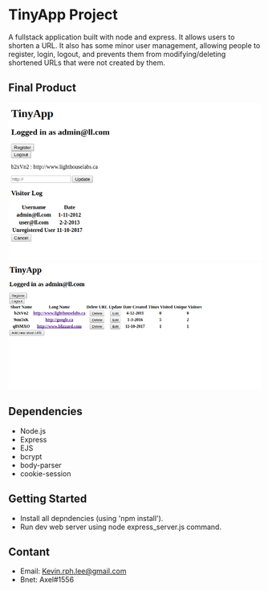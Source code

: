 # TinyApp Project

A fullstack application built with node and express. It allows users to shorten a URL. It also has some minor user management, allowing people to register, login, logout, and prevents them from modifying/deleting shortened URLs that were not created by them.

## Final Product

![Screenshot1](https://raw.githubusercontent.com/kevin-rph-lee/TinyApp/master/Screenshot.PNG)
![Screenshot2](https://raw.githubusercontent.com/kevin-rph-lee/TinyApp/master/Screenshot2.PNG)

## Dependencies
- Node.js
- Express
- EJS
- bcrypt
- body-parser
- cookie-session

## Getting Started

- Install all depndencies (using 'npm install').
- Run dev web server using node express_server.js command.

## Contant

- Email: Kevin.rph.lee@gmail.com
- Bnet: Axel#1556